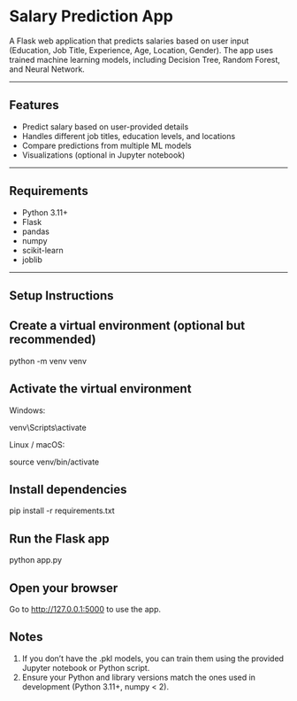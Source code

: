 # Salary Prediction App

A Flask web application that predicts salaries based on user input (Education, Job Title, Experience, Age, Location, Gender). 
The app uses trained machine learning models, including Decision Tree, Random Forest, and Neural Network.  

---

## Features

- Predict salary based on user-provided details  
- Handles different job titles, education levels, and locations  
- Compare predictions from multiple ML models  
- Visualizations (optional in Jupyter notebook)  

---

## Requirements

- Python 3.11+  
- Flask  
- pandas  
- numpy  
- scikit-learn  
- joblib  

---

## Setup Instructions

## Create a virtual environment (optional but recommended)

python -m venv venv

## Activate the virtual environment

Windows:

venv\Scripts\activate


Linux / macOS:

source venv/bin/activate


## Install dependencies

pip install -r requirements.txt


## Run the Flask app

python app.py


## Open your browser
Go to http://127.0.0.1:5000 to use the app.


## Notes
1. If you don’t have the .pkl models, you can train them using the provided Jupyter notebook or Python script.
2. Ensure your Python and library versions match the ones used in development (Python 3.11+, numpy < 2).

